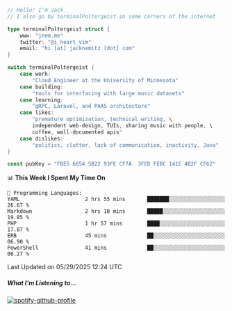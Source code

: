 ```go
// Hello! I'm Jack
// I also go by terminalPoltergeist in some corners of the internet

type terminalPoltergeist struct {
    www: "jnem.me"
    twitter: "@i_heart_vim"
    email: "hi [at] jacknemitz [dot] com"
}

switch terminalPoltergeist {
    case work:
        "Cloud Engineer at the University of Minnesota"
    case building:
        "tools for interfacing with large music datasets"
    case learning:
        "gRPC, Laravel, and PAAS architecture"
    case likes:
        "premature optimization, technical writing, \
        independent web-design, TUIs, sharing music with people, \
        coffee, well-documented apis"
    case dislikes:
        "politics, clutter, lack of communication, inactivity, Java"
}

const pubKey = "FBE5 6654 5B22 93FE CF7A  3FED FEBC 141E 4B2F CF62"
```

<!--START_SECTION:waka-->
📊 **This Week I Spent My Time On** 

```text
💬 Programming Languages: 
YAML                     2 hrs 55 mins       ███████░░░░░░░░░░░░░░░░░░   26.67 % 
Markdown                 2 hrs 10 mins       █████░░░░░░░░░░░░░░░░░░░░   19.85 % 
PHP                      1 hr 57 mins        ████░░░░░░░░░░░░░░░░░░░░░   17.87 % 
ERB                      45 mins             ██░░░░░░░░░░░░░░░░░░░░░░░   06.90 % 
PowerShell               41 mins             ██░░░░░░░░░░░░░░░░░░░░░░░   06.27 % 
```


 Last Updated on 05/29/2025 12:24 UTC
<!--END_SECTION:waka-->

##### What I'm Listening to...

[![spotify-github-profile](https://jnem.me/listening-item?maxAge=2592000)](https://jnem.me/listening)
